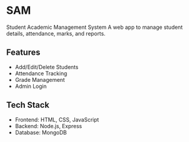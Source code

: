 # SAM
Student Academic Management System
A web app to manage student details, attendance, marks, and reports.

## Features
- Add/Edit/Delete Students
- Attendance Tracking
- Grade Management
- Admin Login

## Tech Stack
- Frontend: HTML, CSS, JavaScript
- Backend: Node.js, Express
- Database: MongoDB
